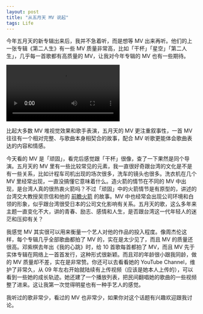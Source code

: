 ```yaml
---
layout: post
title: "从五月天 MV 说起"
tags: Life
---
```


今年五月天的新专辑出来后，我并不急着听，而是想等 MV 出来再听。他们的上一张专辑《第二人生》有一些 MV 质量非常高，比如「干杯」「星空」「第二人生」，几乎每一首歌都有高质量的 MV，让我对今年专辑的 MV 也有一些期待。

<!--more-->

<video controls="" src="http://dd.yinyuetai.com/uploads/videos/common/68CE015582265288052C75B70B24D629.mp4?sc=4a6cc63df957f2da"></video>

比起大多数 MV 堆视觉效果和歌手表演，五月天的 MV 更注重叙事性，一首 MV 往往有一个相对完整、与歌曲本身相契合的故事，配合 MV 听歌更能体会歌曲表达的内容和情感。

今天看的 MV 是「顽固」，看完后感觉跟「干杯」很像，查了一下果然是同个导演。五月天的 MV 里有一些比较常见的元素，我一直很好奇跟台湾的文化是不是有一些关系，比如计程车司机出现的场次很多，洗车的镜头也很多。洗衣机在几个 MV 里经常出现，一直没搞懂它意味着什么。造火箭的情节在不同的 MV 中出现，是台湾人真的很热衷火箭吗？不过「顽固」中的火箭情节是有原型的，讲述的台湾交大教授吴宗信和他的 [前瞻火箭][arrc] 的故事。MV 中也经常会出现公司环境和白领的形象，似乎跟台湾很受日本的公司文化影响有关系。五月天的歌，这么多年来主题一直变化不大，讲的青春、励志、感情和人生，是否跟台湾这一代年轻人的迷茫和压抑有关？

我感觉 MV 其实很可以用来衡量一个艺人对他的作品的投入程度。像周杰伦这样，每个专辑几乎全部歌曲都拍了 MV 的，实在是太少见了，而且 MV 的质量还很高。邓紫棋去年出《我的心跳》时，给 10 首歌每首都拍了 MV，而且 MV 先于实体专辑在网络上一首首发行，这种形式很新颖。而且邓的年龄很小跟我同龄，做的 MV 质量却不差，实在是非常赞。你还可以去看看她的 YouTube Channel，维护了非常久，从 09 年左右开始就陆续有上传视频（应该是她本人上传的），可以看到一些她的成长轨迹。她还建了一个播放列表，把民间翻唱她的歌曲的一些视频整了进来。这让我第一次觉得明星也有一种手艺人的感觉。

我听过的歌非常少，看过的 MV 也非常少，如果你对这个话题有兴趣欢迎跟我讨论。

[arrc]: http://www.arrc.tw/